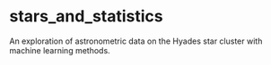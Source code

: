 # stars_and_statistics
 An exploration of astronometric data on the Hyades star cluster with machine learning methods.
